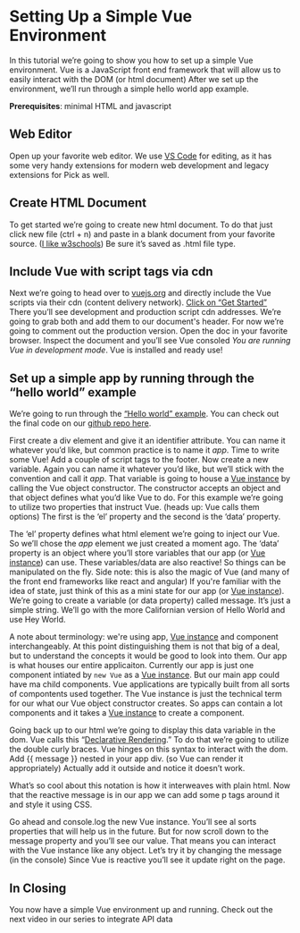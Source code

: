 # Setting Up a Simple Vue Environment
In this tutorial we’re going to show you how to set up a simple Vue environment. Vue is a JavaScript front end framework that will allow us to easily interact with the DOM (or html document) After we set up the environment, we’ll run through a simple hello world app example.  
  
**Prerequisites**: minimal HTML and javascript  
  
## Web Editor
Open up your favorite web editor. We use [VS Code](https://code.visualstudio.com/download) for editing, as it has some very handy extensions for modern web development and legacy extensions for Pick as well.  
  
## Create HTML Document
To get started we’re going to create new html document. To do that just click new file (ctrl + n) and paste in a blank document from your favorite source. ([I like w3schools](https://www.w3schools.com/html/)) Be sure it’s saved as .html file type.  
  
## Include Vue with script tags via cdn
Next we’re going to head over to [vuejs.org](https://vuejs.org/) and directly include the Vue scripts via their cdn (content delivery network). [Click on “Get Started”](https://vuejs.org/v2/guide/) There you’ll see development and production script cdn addresses. We’re going to grab both and add them to our document's header. For now we’re going to comment out the production version. Open the doc in your favorite browser. Inspect the document and you’ll see Vue consoled *You are running Vue in development mode*. Vue is installed and ready use!

## Set up a simple app by running through the “hello world” example

We’re going to run through the [“Hello world” example](https://codesandbox.io/s/github/vuejs/vuejs.org/tree/master/src/v2/examples/vue-20-hello-world). You can check out the final code on our [github repo here](https://github.com/pickmultivalue/full-stack-with-pick-tutorial/blob/master/front-end/vue/setting-up-a-simple-vue-envorinment/index.html).  
  
First create a div element and give it an identifier attribute. You can name it whatever you’d like, but common practice is to name it *app*. Time to write some Vue! Add a couple of script tags to the footer. Now create a new variable. Again you can name it whatever you’d like, but we’ll stick with the convention and call it *app*. That variable is going to house a [Vue instance](https://vuejs.org/v2/guide/instance.html) by calling the Vue object constructor. The constructor accepts an object and that object defines what you’d like Vue to do. For this example we’re going to utilize two properties that instruct Vue. (heads up: Vue calls them options) The first is the ‘el’ property and the second is the ‘data’ property.  
  
The ‘el’ property defines what html element we’re going to inject our Vue. So we’ll chose the *app* element we just created a moment ago. The ‘data’ property is an object where you’ll store variables that our app (or [Vue instance](https://vuejs.org/v2/guide/instance.html)) can use. These variables/data are also reactive! So things can be manipulated on the fly. Side note: this is also the magic of Vue (and many of the front end frameworks like react and angular) If you're familiar with the idea of state, just think of this as a mini state for our app (or [Vue instance](https://vuejs.org/v2/guide/instance.html)). We’re going to create a variable (or data property) called message. It’s just a simple string. We’ll go with the more Californian version of Hello World and use Hey World.  

A note about terminology: we're using app, [Vue instance](https://vuejs.org/v2/guide/instance.html) and component interchangeably. At this point distinguishing them is not that big of a deal, but to understand the concepts it would be good to look into them. Our app is what houses our entire applicaiton. Currently our app is just one component intiated by `new Vue` as a [Vue instance](https://vuejs.org/v2/guide/instance.html). But our main app could have ma child components. Vue applications are typically built from all sorts of compontents used together. The Vue instance is just the technical term for our what our Vue object constructor creates. So apps can contain a lot components and it takes a [Vue instance](https://vuejs.org/v2/guide/instance.html) to create a component.

Going back up to our html we’re going to display this data variable in the dom. Vue calls this “[Declarative Rendering](https://vuejs.org/v2/guide/#Declarative-Rendering).” To do that we’re going to utilize the double curly braces. Vue hinges on this syntax to interact with the dom. Add {{ message }} nested in your app div. (so Vue can render it appropriately) Actually add it outside and notice it doesn’t work.  
  
What’s so cool about this notation is how it interweaves with plain html. Now that the reactive message is in our app we can add some p tags around it and style it using CSS.  
  
Go ahead and console.log the new Vue instance. You’ll see al sorts properties that will help us in the future. But for now scroll down to the message property and you’ll see our value.  That means you can interact with the Vue instance like any object. Let’s try it by changing the message (in the console) Since Vue is reactive you’ll see it update right on the page.  

## In Closing
You now have a simple Vue environment up and running. Check out the next video in our series to integrate API data

